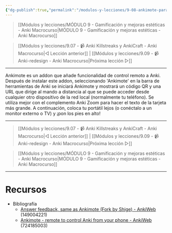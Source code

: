 ```yaml
---
{"dg-publish":true,"permalink":"/modulos-y-lecciones/9-08-ankimote-para-controlar-desde-el-movil-anki-anki-macrocurso/","noteIcon":"","updated":"2024-05-28T21:44:28.644+02:00"}
---
```



> [[Módulos y lecciones/MÓDULO 9 - Gamificación y mejoras estéticas - Anki Macrocurso\|MÓDULO 9 - Gamificación y mejoras estéticas - Anki Macrocurso]]

> [[Módulos y lecciones/9.07 - 📹 Anki Killstreaks y AnkiCraft - Anki Macrocurso\|◁ Lección anterior]] | [[Módulos y lecciones/9.09 - 📹 Anki-redesign - Anki Macrocurso\|Próxima lección ▷]]

---

Ankimote es un addon que añade funcionalidad de control remoto a Anki. Después de instalar este addon, seleccionando 'Ankimote' en la barra de herramientas de Anki se iniciará Ankimote y mostrará un código QR y una URL que dirige al mando a distancia al que se puede acceder desde cualquier otro dispositivo de la red local (normalmente tu teléfono). Se utiliza mejor con el complemento Anki Zoom para hacer el texto de la tarjeta más grande. A continuación, coloca tu portátil lejos (o conéctalo a un monitor externo o TV) y ¡pon los pies en alto!

---


> [[Módulos y lecciones/9.07 - 📹 Anki Killstreaks y AnkiCraft - Anki Macrocurso\|◁ Lección anterior]] | [[Módulos y lecciones/9.09 - 📹 Anki-redesign - Anki Macrocurso\|Próxima lección ▷]]

> [[Módulos y lecciones/MÓDULO 9 - Gamificación y mejoras estéticas - Anki Macrocurso\|MÓDULO 9 - Gamificación y mejoras estéticas - Anki Macrocurso]]

---

# Recursos
- Bibliografía
	- [Answer feedback, same as Ankimote (Fork by Shige) - AnkiWeb](https://ankiweb.net/shared/info/149004221) (149004221)
	- [Ankimote - remote to control Anki from your phone - AnkiWeb](https://ankiweb.net/shared/info/724185003) (724185003)